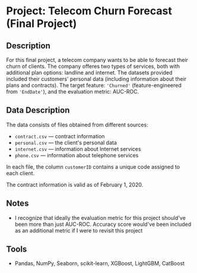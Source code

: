 # Project: Telecom Churn Forecast (Final Project)

## Description

For this final project, a telecom company wants to be able to forecast their churn of clients. The company offeres two types of services, both with additional plan options: landline and internet. The datasets provided included their customers' personal data (including information about their plans and contracts). The target feature: `'Churned'` (feature-engineered from `'EndDate'`), and the evaluation metric: AUC-ROC.

## Data Description

The data consists of files obtained from different sources:

* `contract.csv` — contract information
* `personal.csv` — the client's personal data
* `internet.csv` — information about Internet services
* `phone.csv` — information about telephone services

In each file, the column `customerID` contains a unique code assigned to each client.

The contract information is valid as of February 1, 2020.

## Notes

* I recognize that ideally the evaluation metric for this project should've been more than just AUC-ROC. Accuracy score would've been included as an additional metric if I were to revisit this project

## Tools

* Pandas, NumPy, Seaborn, scikit-learn, XGBoost, LightGBM, CatBoost

